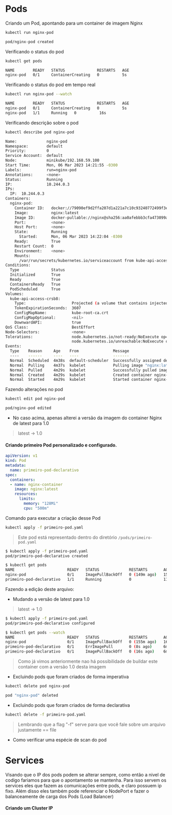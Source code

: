 # Pods

Criando um Pod, apontando para um container de imagem Nginx

```bash
kubectl run nginx-pod

pod/nginx-pod created
```

Verificando o status do pod
```bash
kubectl get pods

NAME        READY   STATUS              RESTARTS   AGE
nginx-pod   0/1     ContainerCreating   0          5s

```

Verificando o status do pod em tempo real
```bash
kubectl run nginx-pod --watch

NAME        READY   STATUS              RESTARTS   AGE
nginx-pod   0/1     ContainerCreating   0          5s
nginx-pod   1/1     Running   0          16s
```

Verificando descrição sobre o pod
```bash
kubectl describe pod nginx-pod

Name:             nginx-pod
Namespace:        default
Priority:         0
Service Account:  default
Node:             minikube/192.168.59.100
Start Time:       Mon, 06 Mar 2023 14:21:55 -0300
Labels:           run=nginx-pod
Annotations:      <none>
Status:           Running
IP:               10.244.0.3
IPs:
  IP:  10.244.0.3
Containers:
  nginx-pod:
    Container ID:   docker://79090ef9d2ffa207d1a221a7c10c93240772499f3e275c02f310eb7e62ab1b06
    Image:          nginx:latest
    Image ID:       docker-pullable://nginx@sha256:aa0afebbb3cfa473099a62c4b32e9b3fb73ed23f2a75a65ce1d4b4f55a5c2ef2
    Port:           <none>
    Host Port:      <none>
    State:          Running
      Started:      Mon, 06 Mar 2023 14:22:04 -0300
    Ready:          True
    Restart Count:  0
    Environment:    <none>
    Mounts:
      /var/run/secrets/kubernetes.io/serviceaccount from kube-api-access-crsb8 (ro)
Conditions:
  Type              Status
  Initialized       True 
  Ready             True 
  ContainersReady   True 
  PodScheduled      True 
Volumes:
  kube-api-access-crsb8:
    Type:                    Projected (a volume that contains injected data from multiple sources)
    TokenExpirationSeconds:  3607
    ConfigMapName:           kube-root-ca.crt
    ConfigMapOptional:       <nil>
    DownwardAPI:             true
QoS Class:                   BestEffort
Node-Selectors:              <none>
Tolerations:                 node.kubernetes.io/not-ready:NoExecute op=Exists for 300s
                             node.kubernetes.io/unreachable:NoExecute op=Exists for 300s
Events:
  Type    Reason     Age    From               Message
  ----    ------     ----   ----               -------
  Normal  Scheduled  4m38s  default-scheduler  Successfully assigned default/nginx-pod to minikube
  Normal  Pulling    4m37s  kubelet            Pulling image "nginx:latest"
  Normal  Pulled     4m29s  kubelet            Successfully pulled image "nginx:latest" in 8.476159331s (8.476170092s including waiting)
  Normal  Created    4m29s  kubelet            Created container nginx-pod
  Normal  Started    4m29s  kubelet            Started container nginx-pod
```

Fazendo alterações no pod
```bash
kubectl edit pod nginx-pod

pod/nginx-pod edited
```
- No caso acima, apenas alterei a versão da imagem do container Nginx de latest para 1.0
> latest -> 1.0

#### Criando primeiro Pod personalizado e configurado.

``` yaml
apiVersion: v1
kind: Pod
metadata:
  name: primeiro-pod-declarativo
spec:
  containers:
  - name: nginx-container
    image: nginx:latest
    resources:
      limits:
        memory: "128Mi"
        cpu: "500m"
```

Comando para executar a criação desse Pod

```bash
kubectl apply -f primeiro-pod.yaml
```
> Este pod está representado dentro do diretório `/pods/primeiro-pod.yaml`

```bash
$ kubectl apply -f primeiro-pod.yaml 
pod/primeiro-pod-declarativo created

$ kubectl get pods
NAME                       READY   STATUS             RESTARTS       AGE
nginx-pod                  0/1     ImagePullBackOff   0 (149m ago)   159m
primeiro-pod-declarativo   1/1     Running            0              11s

```

Fazendo a edição deste arquivo:
- Mudando a versão de latest para 1.0
> latest -> 1.0

```bash
$ kubectl apply -f primeiro-pod.yaml 
pod/primeiro-pod-declarativo configured

$ kubectl get pods --watch
NAME                       READY   STATUS             RESTARTS       AGE
nginx-pod                  0/1     ImagePullBackOff   0 (155m ago)   166m
primeiro-pod-declarativo   0/1     ErrImagePull       0 (8s ago)     6m48s
primeiro-pod-declarativo   0/1     ImagePullBackOff   0 (16s ago)    6m56s
```
> Como já vimos anteriormente nao há possibilidade de buildar este container com a versão 1.0 desta imagem

- Excluindo pods que foram criados de forma imperativa
```bash
kubectl delete pod nginx-pod

pod "nginx-pod" deleted
```

- Excluindo pods que foram criados de forma declarativa
```bash
kubectl delete -f primeiro-pod.yaml
```
> Lembrando que a flag "-f" serve para que você fale sobre um arquivo justamente == file


- Como verificar uma espécie de scan do pod

# Services

Visando que o IP dos pods podem se alterar sempre, como então a nivel de codigo fariamos para que o apontamento se mantenha. Para isso servem os services eles que fazem as comunicações entre pods, e claro possuem ip fixo.
Além disso eles também pode referenciar o NodePort e fazer o balanceamente de carga dos Pods (Load Balancer)

#### Criando um Cluster IP

